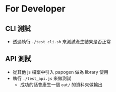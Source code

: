 # For Developer

## CLI 測試

* 透過執行 `./test_cli.sh` 來測試產生結果是否正常

## API 測試

* 從其他 js 檔案中引入 papogen 做為 library 使用
* 執行 `./test_api.js` 來做測試
    * 成功的話會產生一個 `out/` 的資料夾做輸出